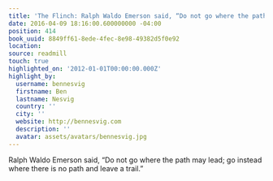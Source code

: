 ```yaml
---
title: 'The Flinch: Ralph Waldo Emerson said, “Do not go where the path may lead…'
date: 2016-04-09 18:16:00.600000000 -04:00
position: 414
book_uuid: 8849ff61-8ede-4fec-8e98-49382d5f0e92
location: 
source: readmill
touch: true
highlighted_on: '2012-01-01T00:00:00.000Z'
highlight_by:
  username: bennesvig
  firstname: Ben
  lastname: Nesvig
  country: ''
  city: ''
  website: http://bennesvig.com
  description: ''
  avatar: assets/avatars/bennesvig.jpg
---
```


Ralph Waldo Emerson said, “Do not go where the path may lead; go instead where there is no path and leave a trail.”